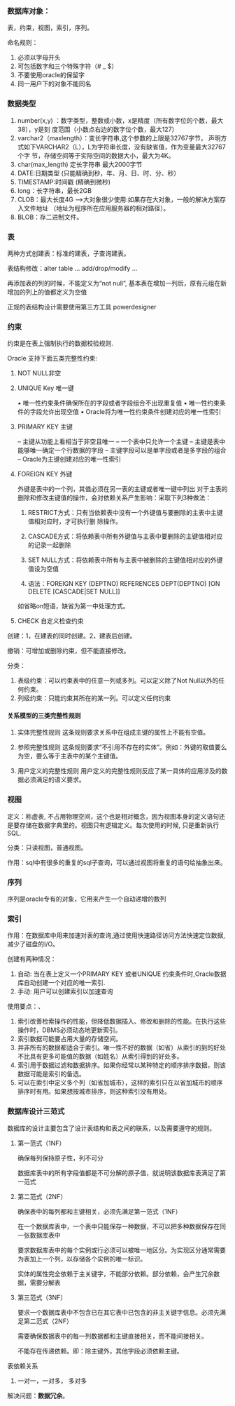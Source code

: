 ### 数据库对象：

表，约束，视图，索引，序列。

命名规则：

1. 必须以字母开头
2. 可包括数字和三个特殊字符（# _ $）
3. 不要使用oracle的保留字
4. 同一用户下的对象不能同名

### 数据类型

1.  number(x,y) ：数字类型，整数或小数，x是精度（所有数字位的个数，最大38），y是刻
   度范围（小数点右边的数字位个数，最大127）
2. varchar2（maxlength）：变长字符串,这个参数的上限是32767字节，
   声明方式如下VARCHAR2（L），L为字符串长度，没有缺省值，作为变量最大32767个字
   节，存储空间等于实际空间的数据大小，最大为4K。
3. char(max_length) 定长字符串 最大2000字节
4. DATE:日期类型 (只能精确到秒，年、月、日、时、分、秒） 
5. TIMESTAMP:时间戳 (精确到微秒)
6.  long：长字符串，最长2GB
7. CLOB：最大长度4G -->大对象很少使用:如果存在大对象，一般的解决方案存入文件地址
   （地址为程序所在应用服务器的相对路径）。
8. BLOB：存二进制文件。

### 表

两种方式创建表：标准的建表，子查询建表。

表结构修改：alter table ... add/drop/modify ...

再添加表的列的时候，不能定义为“not null”, 基本表在增加一列后，原有元组在新增加的列上的值都定义为空值

正规的表结构设计需要使用第三方工具 powerdesigner

### 约束

约束是在表上强制执行的数据校验规则.

Oracle 支持下面五类完整性约束:
1. NOT NULL非空

2. UNIQUE Key 唯一键

   ▪ 唯一性约束条件确保所在的字段或者字段组合不出现重复值
   ▪ 唯一性约束条件的字段允许出现空值
   ▪ Oracle将为唯一性约束条件创建对应的唯一性索引

3. PRIMARY KEY 主键

   – 主键从功能上看相当于非空且唯一
   – 一个表中只允许一个主键
   – 主键是表中能够唯一确定一个行数据的字段
   – 主键字段可以是单字段或者是多字段的组合
   – Oracle为主键创建对应的唯一性索引

4. FOREIGN KEY 外键

   外键是表中的一个列，其值必须在另一表的主键或者唯一键中列出
   对于主表的删除和修改主键值的操作，会对依赖关系产生影响：采取下列3种做法：

   1. RESTRICT方式：只有当依赖表中没有一个外键值与要删除的主表中主键值相对应时，才可执行删
       除操作。

   2. CASCADE方式：将依赖表中所有外键值与主表中要删除的主键值相对应的记录一起删除

   3. SET NULL方式：将依赖表中所有与主表中被删除的主键值相对应的外键值设为空值

   4. 语法：FOREIGN KEY (DEPTNO) REFERENCES DEPT(DEPTNO)  [ON DELETE [CASCADE|SET NULL]] 

     如省略on短语，缺省为第一中处理方式。

5. CHECK 自定义检查约束

创建：1，在建表的同时创建。2，建表后创建。

撤销：可增加或删除约束，但不能直接修改。

分类：

1. 表级约束：可以约束表中的任意一列或多列。可以定义除了Not Null以外的任何约束。
2. 列级约束：只能约束其所在的某一列。可以定义任何约束

#### 关系模型的三类完整性规则

1. 实体完整性规则
   这条规则要求关系中在组成主键的属性上不能有空值。

2. 参照完整性规则
   这条规则要求“不引用不存在的实体”。例如：外键的取值要么为空，要么等于主表中的某个主键值。
3. 用户定义的完整性规则
   用户定义的完整性规则反应了某一具体的应用涉及的数据必须满足的语义要求。

### 视图

定义：称虚表, 不占用物理空间，这个也是相对概念，因为视图本身的定义语句还是要存储在数据字典里的。视图只有逻辑定义。每次使用的时候, 只是重新执行SQL.

分类：只读视图，普通视图。

作用：sql中有很多的重复的sql子查询，可以通过视图将重复的语句给抽象出来。

### 序列

序列是oracle专有的对象，它用来产生一个自动递增的数列

### 索引

作用：在数据库中用来加速对表的查询,通过使用快速路径访问方法快速定位数据,减少了磁盘的I/O。

创建有两种情况：
1. 自动: 当在表上定义一个PRIMARY KEY 或者UNIQUE 约束条件时,Oracle数据库自动创建一个对应的唯一索引.
2. 手动: 用户可以创建索引以加速查询

使用要点：、

1. 索引改善检索操作的性能，但降低数据插入、修改和删除的性能。在执行这些操作时，DBMS必须动态地更新索引。
2. 索引数据可能要占用大量的存储空间。
3. 并非所有的数据都适合于索引。唯一性不好的数据（如省）从索引的到的好处不比具有更多可能值的数据（如姓名）从索引得到的好处多。
4. 索引用于数据过滤和数据排序。如果你经常以某种特定的顺序排序数据，则该数据可能是索引的备选。
5.  可以在索引中定义多个列（如省加城市），这样的索引只在以省加城市的顺序排序时有用。如果想按城市排序，则这种索引没有用处。

### 数据库设计三范式

数据库的设计主要包含了设计表结构和表之间的联系，以及需要遵守的规则。

1. 第一范式（1NF）

   确保每列保持原子性，列不可分

   数据库表中的所有字段值都是不可分解的原子值，就说明该数据库表满足了第一范式

2. 第二范式（2NF）

   确保表中的每列都和主键相关，必须先满足第一范式（1NF）

   在一个数据库表中，一个表中只能保存一种数据，不可以把多种数据保存在同一张数据库表中

   要求数据库表中的每个实例或行必须可以被唯一地区分。为实现区分通常需要为表加上一个列，以存储各个实例的唯一标识。

   实体的属性完全依赖于主关键字，不能部分依赖。部分依赖，会产生冗余数据，需要分解表

3. 第三范式（3NF）

   要求一个数据库表中不包含已在其它表中已包含的非主关键字信息。必须先满足第二范式（2NF）

   需要确保数据表中的每一列数据都和主键直接相关，而不能间接相关。

   不能存在传递依赖。即：除主键外，其他字段必须依赖主键。

表依赖关系

1. 一对一，一对多， 多对多

解决问题：**数据冗余**。
